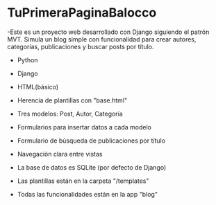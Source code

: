 # TuPrimeraPaginaBalocco
-Este es un proyecto web desarrollado con Django siguiendo el patrón MVT. Simula un blog simple con funcionalidad para crear autores, categorías, publicaciones y buscar posts por título.

- Python 
- Django 
- HTML(básico)

- Herencia de plantillas con "base.html"
- Tres modelos: Post, Autor, Categoría  
- Formularios para insertar datos a cada modelo  
- Formulario de búsqueda de publicaciones por título  
- Navegación clara entre vistas 

- La base de datos es SQLite (por defecto de Django)
- Las plantillas están en la carpeta "/templates"
- Todas las funcionalidades están en la app "blog"

